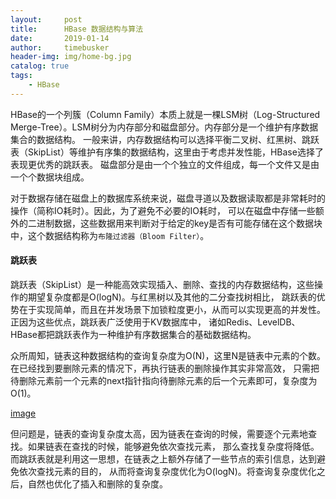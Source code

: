 ```yaml
---
layout:     post
title:      HBase 数据结构与算法
date:       2019-01-14
author:     timebusker
header-img: img/home-bg.jpg
catalog: true
tags:
    - HBase
---
```


HBase的一个列簇（Column Family）本质上就是一棵LSM树（Log-Structured Merge-Tree）。LSM树分为内存部分和磁盘部分。内存部分是一个维护有序数据集合的数据结构。
一般来讲，内存数据结构可以选择平衡二叉树、红黑树、跳跃表（SkipList）等维护有序集的数据结构，这里由于考虑并发性能，HBase选择了表现更优秀的跳跃表。
磁盘部分是由一个个独立的文件组成，每一个文件又是由一个个数据块组成。

对于数据存储在磁盘上的数据库系统来说，磁盘寻道以及数据读取都是非常耗时的操作（简称IO耗时）。因此，为了避免不必要的IO耗时，
可以在磁盘中存储一些额外的二进制数据，这些数据用来判断对于给定的key是否有可能存储在这个数据块中，这个数据结构称为`布隆过滤器（Bloom Filter）`。

#### 跳跃表

跳跃表（SkipList）是一种能高效实现插入、删除、查找的内存数据结构，这些操作的期望复杂度都是O(logN)。与红黑树以及其他的二分查找树相比，
跳跃表的优势在于实现简单，而且在并发场景下加锁粒度更小，从而可以实现更高的并发性。正因为这些优点，跳跃表广泛使用于KV数据库中，
诸如Redis、LevelDB、HBase都把跳跃表作为一种维护有序数据集合的基础数据结构。

众所周知，链表这种数据结构的查询复杂度为O(N)，这里N是链表中元素的个数。在已经找到要删除元素的情况下，再执行链表的删除操作其实非常高效，
只需把待删除元素前一个元素的next指针指向待删除元素的后一个元素即可，复杂度为O(1)。

[image](/img/hbase/21.png)

但问题是，链表的查询复杂度太高，因为链表在查询的时候，需要逐个元素地查找。如果链表在查找的时候，能够避免依次查找元素，
那么查找复杂度将降低。而跳跃表就是利用这一思想，在链表之上额外存储了一些节点的索引信息，达到避免依次查找元素的目的，
从而将查询复杂度优化为O(logN)。将查询复杂度优化之后，自然也优化了插入和删除的复杂度。

